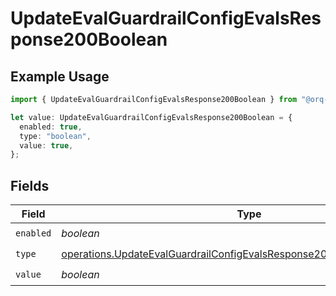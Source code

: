 # UpdateEvalGuardrailConfigEvalsResponse200Boolean

## Example Usage

```typescript
import { UpdateEvalGuardrailConfigEvalsResponse200Boolean } from "@orq-ai/node/models/operations";

let value: UpdateEvalGuardrailConfigEvalsResponse200Boolean = {
  enabled: true,
  type: "boolean",
  value: true,
};
```

## Fields

| Field                                                                                                                                                              | Type                                                                                                                                                               | Required                                                                                                                                                           | Description                                                                                                                                                        |
| ------------------------------------------------------------------------------------------------------------------------------------------------------------------ | ------------------------------------------------------------------------------------------------------------------------------------------------------------------ | ------------------------------------------------------------------------------------------------------------------------------------------------------------------ | ------------------------------------------------------------------------------------------------------------------------------------------------------------------ |
| `enabled`                                                                                                                                                          | *boolean*                                                                                                                                                          | :heavy_check_mark:                                                                                                                                                 | N/A                                                                                                                                                                |
| `type`                                                                                                                                                             | [operations.UpdateEvalGuardrailConfigEvalsResponse200ApplicationJSONType](../../models/operations/updateevalguardrailconfigevalsresponse200applicationjsontype.md) | :heavy_check_mark:                                                                                                                                                 | N/A                                                                                                                                                                |
| `value`                                                                                                                                                            | *boolean*                                                                                                                                                          | :heavy_check_mark:                                                                                                                                                 | N/A                                                                                                                                                                |